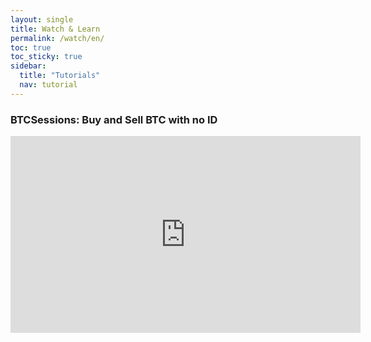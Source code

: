 ```yaml
---
layout: single
title: Watch & Learn
permalink: /watch/en/
toc: true
toc_sticky: true
sidebar:
  title: "Tutorials"
  nav: tutorial
--- 
```


### BTCSessions: Buy and Sell BTC with no ID
<iframe width="560" height="315" src="https://www.youtube.com/embed/XW_wzRz_BDI" title="YouTube video player" frameborder="0" allow="accelerometer; autoplay; clipboard-write; encrypted-media; gyroscope; picture-in-picture" allowfullscreen></iframe>